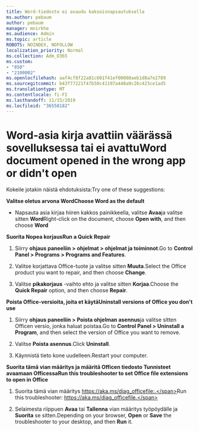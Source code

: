 ```yaml
---
title: Word-tiedosto ei avaudu kaksoisnapsautuksella
ms.author: pebaum
author: pebaum
manager: mnirkhe
ms.audience: Admin
ms.topic: article
ROBOTS: NOINDEX, NOFOLLOW
localization_priority: Normal
ms.collection: Adm_O365
ms.custom:
- "850"
- "2100002"
ms.openlocfilehash: aaf4cf8f22a81c601f41ef00080aeb1d8a7e2789
ms.sourcegitcommit: b43f77221f47b50c41197a448a9c26c423ce1ad5
ms.translationtype: MT
ms.contentlocale: fi-FI
ms.lasthandoff: 11/15/2019
ms.locfileid: "36558182"
---
```

# <a name="word-document-opened-in-the-wrong-app-or-didnt-open"></a><span data-ttu-id="91ac0-102">Word-asia kirja avattiin väärässä sovelluksessa tai ei avattu</span><span class="sxs-lookup"><span data-stu-id="91ac0-102">Word document opened in the wrong app or didn't open</span></span>

<span data-ttu-id="91ac0-103">Kokeile jotakin näistä ehdotuksista:</span><span class="sxs-lookup"><span data-stu-id="91ac0-103">Try one of these suggestions:</span></span>

<span data-ttu-id="91ac0-104">**Valitse oletus arvona Word**</span><span class="sxs-lookup"><span data-stu-id="91ac0-104">**Choose Word as the default**</span></span>

- <span data-ttu-id="91ac0-105">Napsauta asia kirjaa hiiren kakkos painikkeella, valitse **Avaa**ja valitse sitten **Word**</span><span class="sxs-lookup"><span data-stu-id="91ac0-105">Right-click on the document, choose **Open with**, and then choose **Word**</span></span>

<span data-ttu-id="91ac0-106">**Suorita Nopea korjaus**</span><span class="sxs-lookup"><span data-stu-id="91ac0-106">**Run a Quick Repair**</span></span>

1. <span data-ttu-id="91ac0-107">Siirry **ohjaus paneeliin > ohjelmat > ohjelmat ja toiminnot**.</span><span class="sxs-lookup"><span data-stu-id="91ac0-107">Go to **Control Panel > Programs > Programs and Features**.</span></span>

2. <span data-ttu-id="91ac0-108">Valitse korjattava Office-tuote ja valitse sitten **Muuta**.</span><span class="sxs-lookup"><span data-stu-id="91ac0-108">Select the Office product you want to repair, and then choose **Change**.</span></span>

3. <span data-ttu-id="91ac0-109">Valitse **pikakorjaus** -vaihto ehto ja valitse sitten **Korjaa**.</span><span class="sxs-lookup"><span data-stu-id="91ac0-109">Choose the **Quick Repair** option, and then choose **Repair**.</span></span>

<span data-ttu-id="91ac0-110">**Poista Office-versioita, joita et käytä**</span><span class="sxs-lookup"><span data-stu-id="91ac0-110">**Uninstall versions of Office you don't use**</span></span>

1. <span data-ttu-id="91ac0-111">Siirry **ohjaus paneeliin > Poista ohjelman asennus**ja valitse sitten Officen versio, jonka haluat poistaa.</span><span class="sxs-lookup"><span data-stu-id="91ac0-111">Go to **Control Panel > Uninstall a Program**, and then select the version of Office you want to remove.</span></span>

2. <span data-ttu-id="91ac0-112">Valitse **Poista asennus**.</span><span class="sxs-lookup"><span data-stu-id="91ac0-112">Click **Uninstall**.</span></span>

3. <span data-ttu-id="91ac0-113">Käynnistä tieto kone uudelleen.</span><span class="sxs-lookup"><span data-stu-id="91ac0-113">Restart your computer.</span></span>

<span data-ttu-id="91ac0-114">**Suorita tämä vian määritys ja määritä Officen tiedosto Tunnisteet avaamaan Officessa**</span><span class="sxs-lookup"><span data-stu-id="91ac0-114">**Run this troubleshooter to set Office file extensions to open in Office**</span></span>

1. <span data-ttu-id="91ac0-115">Suorita tämä vian määritys https://aka.ms/diag_officefile:.</span><span class="sxs-lookup"><span data-stu-id="91ac0-115">Run this troubleshooter: https://aka.ms/diag_officefile.</span></span>

2. <span data-ttu-id="91ac0-116">Selaimesta riippuen **Avaa** tai **Tallenna** vian määritys työpöydälle ja **Suorita** se sitten.</span><span class="sxs-lookup"><span data-stu-id="91ac0-116">Depending on your browser, **Open** or **Save** the troubleshooter to your desktop, and then **Run** it.</span></span>
